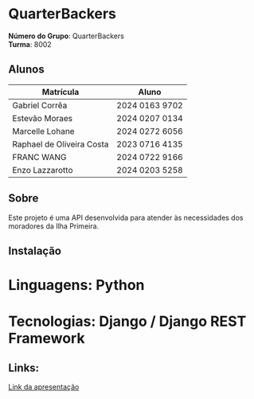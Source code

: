 # QuarterBackers

**Número do Grupo**: QuarterBackers<br>
**Turma**: 8002<br>

## Alunos
|Matrícula | Aluno |
| -- | -- |
| Gabriel Corrêa |  2024 0163 9702 |
| Estevão Moraes  |  2024 0207 0134 |
| Marcelle Lohane  |  2024 0272 6056 |
| Raphael de Oliveira Costa  |  2023 0716 4135 |
| FRANC WANG | 2024 0722 9166 |
| Enzo Lazzarotto | 2024 0203 5258 |

## Sobre
Este projeto é uma API desenvolvida para atender às necessidades dos moradores da Ilha Primeira.

## Instalação
# Linguagens: Python
# Tecnologias: Django / Django REST Framework

## Links:
[Link da apresentação](https://www.canva.com/design/DAGpk6AqfS4/qNSaurpt0nUo_MOuInHIZw/view?utm_content=DAGpk6AqfS4&utm_campaign=designshare&utm_medium=link2&utm_source=uniquelinks&utlId=h741119d9c4)
